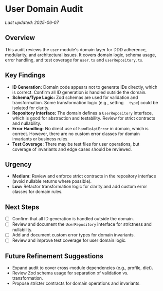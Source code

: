 # User Domain Audit

_Last updated: 2025-06-07_

## Overview
This audit reviews the `user` module's domain layer for DDD adherence, modularity, and architectural issues. It covers domain logic, schema usage, error handling, and test coverage for `user.ts` and `userRepository.ts`.

## Key Findings
- **ID Generation:** Domain code appears not to generate IDs directly, which is correct. Confirm all ID generation is handled outside the domain.
- **Schema/Type Logic:** Zod schemas are used for validation and transformation. Some transformation logic (e.g., setting `__type`) could be isolated for clarity.
- **Repository Interface:** The domain defines a `UserRepository` interface, which is good for abstraction and testability. Review for strict contracts and nullability.
- **Error Handling:** No direct use of `handleApiError` in domain, which is correct. However, there are no custom error classes for domain invariants or business rules.
- **Test Coverage:** There may be test files for user operations, but coverage of invariants and edge cases should be reviewed.

## Urgency
- **Medium:** Review and enforce strict contracts in the repository interface (avoid nullable returns where possible).
- **Low:** Refactor transformation logic for clarity and add custom error classes for domain rules.

## Next Steps
- [ ] Confirm that all ID generation is handled outside the domain.
- [ ] Review and document the `UserRepository` interface for strictness and nullability.
- [ ] Add and document custom error types for domain invariants.
- [ ] Review and improve test coverage for user domain logic.

## Future Refinement Suggestions
- Expand audit to cover cross-module dependencies (e.g., profile, diet).
- Review Zod schema usage for separation of validation vs. transformation.
- Propose stricter contracts for domain operations and invariants.
